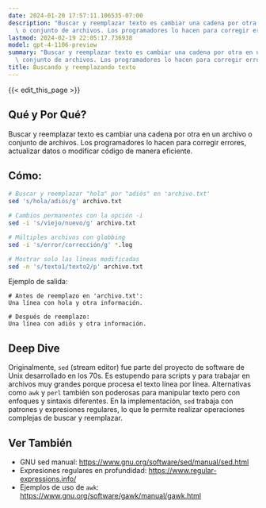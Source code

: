 ```yaml
---
date: 2024-01-20 17:57:11.106535-07:00
description: "Buscar y reemplazar texto es cambiar una cadena por otra en un archivo\
  \ o conjunto de archivos. Los programadores lo hacen para corregir errores,\u2026"
lastmod: 2024-02-19 22:05:17.736938
model: gpt-4-1106-preview
summary: "Buscar y reemplazar texto es cambiar una cadena por otra en un archivo o\
  \ conjunto de archivos. Los programadores lo hacen para corregir errores,\u2026"
title: Buscando y reemplazando texto
---
```


{{< edit_this_page >}}

## Qué y Por Qué?
Buscar y reemplazar texto es cambiar una cadena por otra en un archivo o conjunto de archivos. Los programadores lo hacen para corregir errores, actualizar datos o modificar código de manera eficiente.

## Cómo:
```Bash
# Buscar y reemplazar "hola" por "adiós" en 'archivo.txt'
sed 's/hola/adiós/g' archivo.txt

# Cambios permanentes con la opción -i
sed -i 's/viejo/nuevo/g' archivo.txt

# Múltiples archivos con globbing
sed -i 's/error/corrección/g' *.log

# Mostrar solo las líneas modificadas
sed -n 's/texto1/texto2/p' archivo.txt
```

Ejemplo de salida:
```
# Antes de reemplazo en 'archivo.txt':
Una línea con hola y otra información.

# Después de reemplazo:
Una línea con adiós y otra información.
```

## Deep Dive
Originalmente, `sed` (stream editor) fue parte del proyecto de software de Unix desarrollado en los 70s. Es estupendo para scripts y para trabajar en archivos muy grandes porque procesa el texto línea por línea. Alternativas como `awk` y `perl` también son poderosas para manipular texto pero con enfoques y sintaxis diferentes. En la implementación, `sed` trabaja con patrones y expresiones regulares, lo que le permite realizar operaciones complejas de buscar y reemplazar.

## Ver También
- GNU sed manual: https://www.gnu.org/software/sed/manual/sed.html
- Expresiones regulares en profundidad: https://www.regular-expressions.info/
- Ejemplos de uso de `awk`: https://www.gnu.org/software/gawk/manual/gawk.html
